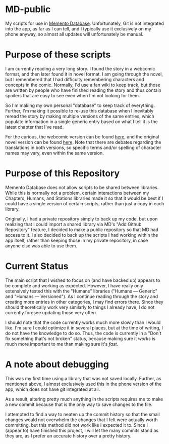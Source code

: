 # MD-public

My scripts for use in [Memento Database](https://mementodatabase.com/). Unfortunately, Git is not integrated into the app, as far as I can tell, and I typically use it exclusively on my phone anyway, so almost all updates will unfortunately be manual.

# Purpose of these scripts

I am currently reading a very long story. I found the story in a webcomic format, and then later found it in novel format. I am going through the novel, but I remembered that I had difficulty remembering characters and concepts in the comic. Normally, I'd use a fan wiki to keep track, but those are written by people who have finished reading the story and thus contain spoilers that are easy to see even when I'm not looking for them.

So I'm making my own personal "database" to keep track of everything. Further, I'm making it possible to re-use this database when I inevitably reread the story by making multiple versions of the same entries, which populate information in a single generic entry based on what I tell it is the latest chapter that I've read.

For the curious, the webcomic version can be found [here](https://www.webtoons.com/en/action/omniscient-reader/episode-0-prologue/viewer?title_no=2154&episode_no=1), and the original novel version can be found [here](https://novelchapter.com/omniscient-readers-viewpoint-tueM4). Note that there are debates regarding the translations in both versions, so specific terms and/or spelling of character names may vary, even within the same version.

# Purpose of this Repository

Memento Database does not allow scripts to be shared between libraries. While this is normally not a problem, certain interactions between my Chapters, Humans, and Stations libraries made it so that it would be best if I could have a single version of certain scripts, rather than just a copy in each library.

Originally, I had a private repository simply to back up my code, but upon realizing that I could import a shared library via MD's "Add Github Repository" feature, I decided to make a public repository so that MD had access to it. I also decided to back up the scripts I had working within the app itself, rather than keeping those in my private repository, in case anyone else was able to use them.

# Current Status

The main script that I wished to focus on (and have backed up) appears to be complete and working as expected. However, I have really only extensively tested this with the "Humans" libraries ("Humans — Generic" and "Humans — Versioned"). As I continue reading through the story and creating more entries in other categories, I may find errors there. Since they should theoretically work very similarly to things I already have, I do not currently foresee updating those very often.

I should note that the code currently works much more slowly than I would like. I'm sure I could optimize it in several places, but at the time of writing, I do not have the knowledge to do so. Thus, the code is currently in a "Don't fix something that's not broken" status, because making sure it *works* is much more important to me than making sure it's *fast*.

# A note about debugging

This was my first time using a library that was not saved locally. Further, as mentioned above, I almost exclusively used this in the phone version of the app, which does not have git integrated at all.

As a result, altering pretty much anything in the scripts requires me to make a new commit because that is the only way to save changes to the file.

I attempted to find a way to neaten up the commit history so that the small changes would not overwhelm the changes that I felt were actually worth committing, but this method did not work like I expected it to. Since I (appear to) have finished this project, I will let the many commits stand as they are, as I prefer an accurate history over a pretty history.
